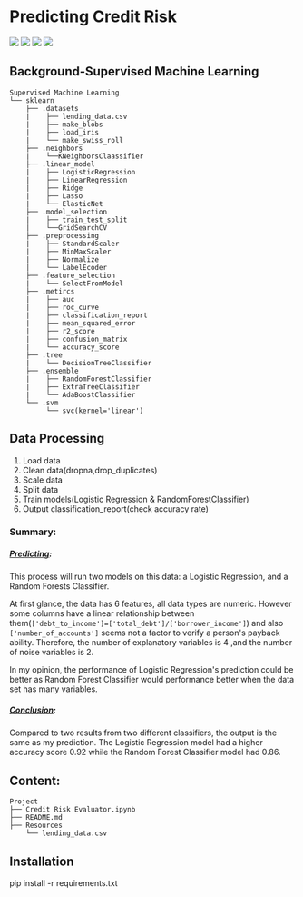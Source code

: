 # Predicting Credit Risk

![](https://img.shields.io/badge/matplotlib-3.5.3-informational?style=plastic&logo=appveyor)
![](https://img.shields.io/badge/numpy-1.21.5-informational?style=plastic&logo=appveyor)
![](https://img.shields.io/badge/pandas-1.3.5-informational?style=plastic&logo=appveyor)
![](https://img.shields.io/badge/scikit_learn-1.0.2-informational?style=plastic&logo=appveyor)


## Background-Supervised Machine Learning

```
Supervised Machine Learning
└── sklearn
    ├── .datasets
    |    ├── lending_data.csv
    |    ├── make_blobs
    |    ├── load_iris
    |    └── make_swiss_roll
    ├── .neighbors      
    |    └──KNeighborsClaassifier
    ├── .linear_model
    |    ├── LogisticRegression
    |    ├── LinearRegression
    |    ├── Ridge
    |    ├── Lasso       
    |    └── ElasticNet   
    ├── .model_selection
    |    ├── train_test_split 
    |    └──GridSearchCV 
    ├── .preprocessing
    |    ├── StandardScaler
    |    ├── MinMaxScaler
    |    ├── Normalize     
    |    └── LabelEcoder  
    ├── .feature_selection     
    |    └── SelectFromModel
    ├── .metircs
    |    ├── auc
    |    ├── roc_curve
    |    ├── classification_report
    |    ├── mean_squared_error
    |    ├── r2_score
    |    ├── confusion_matrix             
    |    └── accuracy_score 
    ├── .tree            
    |    └── DecisionTreeClassifier
    ├── .ensemble
    |    ├── RandomForestClassifier
    |    ├── ExtraTreeClassifier             
    |    └── AdaBoostClassifier 
    └── .svm
         └── svc(kernel='linear')  
```

## Data Processing

1. Load data  
2. Clean data(dropna,drop_duplicates)  
3. Scale data  
4. Split data  
5. Train models(Logistic Regression & RandomForestClassifier)  
6. Output classification_report(check accuracy rate)  
   
### Summary:

##### <ins> Predicting</ins>:  

This process will run two models on this data: a Logistic Regression, and a Random Forests Classifier.   

At first glance, the data has 6 features, all data types are numeric. However some columns have a linear relationship between them(`['debt_to_income']=['total_debt']/['borrower_income']`) and also `['number_of_accounts']` seems not a factor to verify a person's payback ability. Therefore, the number of explanatory variables is 4 ,and the number of noise variables is 2.  

In my opinion, the performance of Logistic Regression's prediction could be better as Random Forest Classifier would performance better when the data set has many variables.  

##### <ins>Conclusion</ins>:  

Compared to two results from two different classifiers, the output is the same as my prediction.  The Logistic Regression model had a higher accuracy score 0.92 while the Random Forest Classifier model had 0.86.  



## Content:
```
Project  
├── Credit Risk Evaluator.ipynb
├── README.md
├── Resources
    └── lending_data.csv
```

## Installation

pip install -r requirements.txt














 
